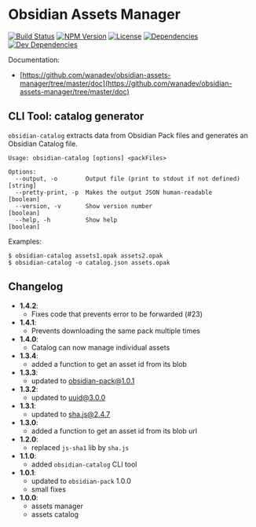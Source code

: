 # Obsidian Assets Manager

[![Build Status](https://travis-ci.org/wanadev/obsidian-assets-manager.svg?branch=master)](https://travis-ci.org/wanadev/obsidian-assets-manager)
[![NPM Version](http://img.shields.io/npm/v/obsidian-assets-manager.svg?style=flat)](https://www.npmjs.com/package/obsidian-assets-manager)
[![License](http://img.shields.io/npm/l/obsidian-assets-manager.svg?style=flat)](https://github.com/wanadev/obsidian-assets-manager/blob/master/LICENSE)
[![Dependencies](https://img.shields.io/david/wanadev/obsidian-assets-manager.svg?maxAge=2592000)]()
[![Dev Dependencies](https://img.shields.io/david/dev/wanadev/obsidian-assets-manager.svg?maxAge=2592000)]()


Documentation:

* [https://github.com/wanadev/obsidian-assets-manager/tree/master/doc](https://github.com/wanadev/obsidian-assets-manager/tree/master/doc)


## CLI Tool: catalog generator

`obsidian-catalog` extracts data from Obsidian Pack files and generates an Obsidian Catalog file.

    Usage: obsidian-catalog [options] <packFiles>

    Options:
      --output, -o        Output file (print to stdout if not defined)      [string]
      --pretty-print, -p  Makes the output JSON human-readable             [boolean]
      --version, -v       Show version number                              [boolean]
      --help, -h          Show help                                        [boolean]

Examples:

    $ obsidian-catalog assets1.opak assets2.opak
    $ obsidian-catalog -o catalog.json assets.opak


## Changelog

* **1.4.2**:
    * Fixes code that prevents error to be forwarded (#23)
* **1.4.1**:
    * Prevents downloading the same pack multiple times
* **1.4.0**:
    * Catalog can now manage individual assets
* **1.3.4**:
    * added a function to get an asset id from its blob
* **1.3.3**:
    * updated to obsidian-pack@1.0.1
* **1.3.2**:
    * updated to uuid@3.0.0
* **1.3.1**:
    * updated to sha.js@2.4.7
* **1.3.0**:
    * added a function to get an asset id from its blob url
* **1.2.0**:
    * replaced `js-sha1` lib by `sha.js`
* **1.1.0**:
    * added `obsidian-catalog` CLI tool
* **1.0.1**:
    * updated to `obsidian-pack` 1.0.0
    * small fixes
* **1.0.0**:
    * assets manager
    * assets catalog
